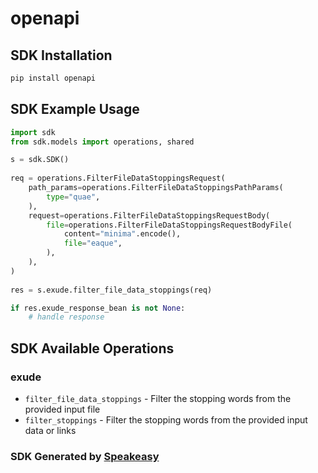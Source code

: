 # openapi

<!-- Start SDK Installation -->
## SDK Installation

```bash
pip install openapi
```
<!-- End SDK Installation -->

## SDK Example Usage
<!-- Start SDK Example Usage -->
```python
import sdk
from sdk.models import operations, shared

s = sdk.SDK()
    
req = operations.FilterFileDataStoppingsRequest(
    path_params=operations.FilterFileDataStoppingsPathParams(
        type="quae",
    ),
    request=operations.FilterFileDataStoppingsRequestBody(
        file=operations.FilterFileDataStoppingsRequestBodyFile(
            content="minima".encode(),
            file="eaque",
        ),
    ),
)
    
res = s.exude.filter_file_data_stoppings(req)

if res.exude_response_bean is not None:
    # handle response
```
<!-- End SDK Example Usage -->

<!-- Start SDK Available Operations -->
## SDK Available Operations

### exude

* `filter_file_data_stoppings` - Filter the stopping words from the provided input file
* `filter_stoppings` - Filter the stopping words from the provided input data or links

<!-- End SDK Available Operations -->

### SDK Generated by [Speakeasy](https://docs.speakeasyapi.dev/docs/using-speakeasy/client-sdks)
